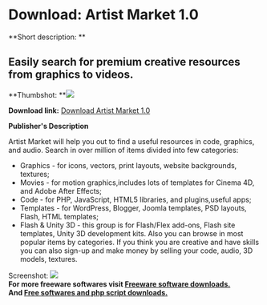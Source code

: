 # Download: Artist Market 1.0

**Short description: **

## Easily search for premium creative resources from graphics to videos.

  
**Thumbshot: **![](http://www.freewarefiles.com/screenshot/artistmarket_md.jpg)   
  
**Download link:** [Download Artist Market 1.0](http://freesoftwares.boysofts.com/Artist-Market_program_76889.html)  
  

**Publisher's Description**  
  

Artist Market will help you out to find a useful resources in code, graphics,
and audio. Search in over million of items divided into few categories:

  * Graphics - for icons, vectors, print layouts, website backgrounds, textures; 
  * Movies - for motion graphics,includes lots of templates for Cinema 4D, and Adobe After Effects; 
  * Code - for PHP, JavaScript, HTML5 libraries, and plugins,useful apps; 
  * Templates - for WordPress, Blogger, Joomla templates, PSD layouts, Flash, HTML templates; 
  * Flash & Unity 3D - this group is for Flash/Flex add-ons, Flash site templates, Unity 3D development kits. 
Also you can browse in most popular items by categories. If you think you are
creative and have skills you can also sign-up and make money by selling your
code, audio, 3D models, textures.

  
  
Screenshot: ![](http://www.freewarefiles.com/screenshot/artistmarket.jpg)  
**For more freeware softwares visit [Freeware software downloads.](http://freesoftwares.boysofts.com/)**   
**And [Free softwares and php script downloads.](http://www.boysofts.com/)**

